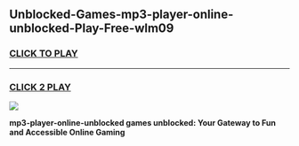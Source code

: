 
## Unblocked-Games-mp3-player-online-unblocked-Play-Free-wlm09
<h3>
<a href="https://premium76.site?title=mp3-player-online-unblocked&ref=10A">CLICK TO PLAY</a></h3>
<hr>

<h3>
<a href="https://premium76.site?title=mp3-player-online-unblocked&ref=10A">CLICK 2 PLAY</a>
  
</h3>

<a href="https://premium76.site?title=mp3-player-online-unblocked&ref=10A"><img src="https://clearcache.store/games.png"></a>


**mp3-player-online-unblocked games unblocked: Your Gateway to Fun and Accessible Online Gaming**
